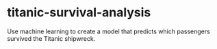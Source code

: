 # titanic-survival-analysis
Use machine learning to create a model that predicts which passengers survived the Titanic shipwreck. 
